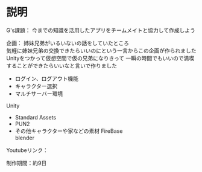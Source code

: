 # 説明
G's課題：
今までの知識を活用したアプリをチームメイトと協力して作成しよう  

企画：
姉妹兄弟がいるいないの話をしていたところ  
気軽に姉妹兄弟の交換できたらいいのにという一言からこの企画が作られました
Unityをつかって仮想空間で仮の兄弟になりきって
一瞬の時間でもいいので満喫することができたらいいなと言いで作りました

* ログイン、ログアウト機能
* キャラクター選択
* マルチサーバー環境

Unity  
  * Standard Assets
  * PUN2 
  * その他キャラクターや家などの素材
FireBase  
blender  

Youtubeリンク：

制作期間：約9日  

